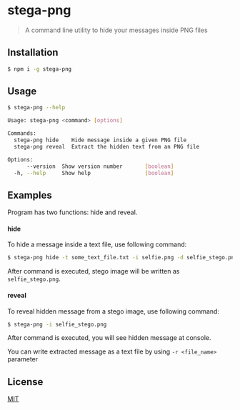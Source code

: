 # stega-png
> A command line utility to hide your messages inside PNG files

## Installation

```sh
$ npm i -g stega-png 
```

## Usage 

```sh
$ stega-png --help

Usage: stega-png <command> [options]

Commands:
  stega-png hide    Hide message inside a given PNG file
  stega-png reveal  Extract the hidden text from an PNG file

Options:
      --version  Show version number       [boolean]
  -h, --help     Show help                 [boolean]
```

## Examples

Program has two functions: hide and reveal.

#### hide 

To hide a message inside a text file, use following command:

```sh
$ stega-png hide -t some_text_file.txt -i selfie.png -d selfie_stego.png
```

After command is executed, stego image will be written as `selfie_stego.png`.


#### reveal 

To reveal hidden message from a stego image, use following command:

```sh
$ stega-png -i selfie_stego.png
```

After command is executed, you will see hidden message at console.

You can write extracted message as a text file by using ``-r <file_name>`` parameter

## License

[MIT](./LICENSE)

